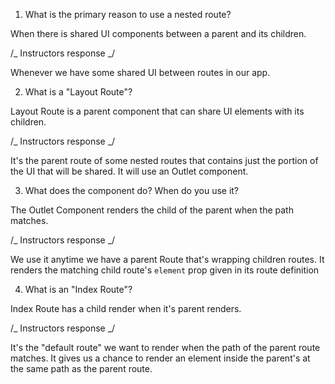 1. What is the primary reason to use a nested route?

When there is shared UI components between a parent and its children.

/_ Instructors response _/

Whenever we have some shared UI between routes in our app.

2. What is a "Layout Route"?

Layout Route is a parent component that can share UI elements with its children.

/_ Instructors response _/

It's the parent route of some nested routes that contains just
the portion of the UI that will be shared. It will use an Outlet
component.

3. What does the <Outlet /> component do? When do you use it?

The Outlet Component renders the child of the parent when the path matches.

/_ Instructors response _/

We use it anytime we have a parent Route that's wrapping
children routes. It renders the matching child route's
`element` prop given in its route definition

4. What is an "Index Route"?

Index Route has a child render when it's parent renders.

/_ Instructors response _/

It's the "default route" we want to render when the path
of the parent route matches. It gives us a chance to render
an element inside the parent's <Outlet /> at the same path
as the parent route.
